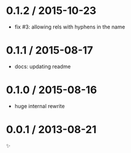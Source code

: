 
0.1.2 / 2015-10-23
==================

  * fix #3: allowing rels with hyphens in the name

0.1.1 / 2015-08-17
==================

  * docs: updating readme

0.1.0 / 2015-08-16
==================

  * huge internal rewrite

0.0.1 / 2013-08-21
==================

:sparkles:
